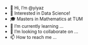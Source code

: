 - 👋 Hi, I’m @yiyaz
- 👀 Interested in Data Science!
- 🎓 Masters in Mathematics at TUM
- 🌱 I’m currently learning ...
- 💞️ I’m looking to collaborate on ...
- 📫 How to reach me ...

<!---
yiyaz/yiyaz is a ✨ special ✨ repository because its `README.md` (this file) appears on your GitHub profile.
You can click the Preview link to take a look at your changes.
--->
